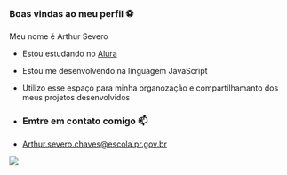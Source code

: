 ### Boas vindas ao meu perfil ⚽

Meu nome é Arthur Severo 

- Estou estudando no [Alura](https://www.Alura.com.br)
- Estou me desenvolvendo na linguagem JavaScript
- Utilizo esse espaço para minha organozação e compartilhamanto dos meus projetos desenvolvidos

- ### Emtre em contato comigo 📫

- Arthur.severo.chaves@escola.pr.gov.br

![](https://tenor.com/pt-PT/view/neymar-neymar-jr-brazil-football-gif-27336445)
